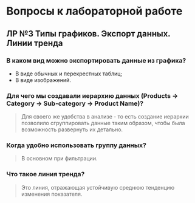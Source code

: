 #  Вопросы к лабораторной работе
## ЛР №3 Типы графиков. Экспорт данных. Линии тренда
### В каком вид можно экспортировать данные из графика?
+ В виде обычных и перекрестных таблиц;
+ В виде изображений.
### Для чего мы создавали иерархию данных (Products -> Category -> Sub-category -> Product Name)?
> Для своего же удобства в анализе - то есть создание иерархии позволило сгруппировать данные таким образом, чтобы была возможность развернуть их детально. 
### Когда удобно использовать группу данных?
> В основном при фильтрации.
### Что такое линия тренда?
> Это линия, отражающая устойчивую среднюю тенденцию изменения показателя.
